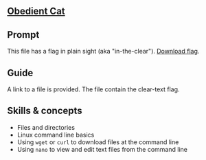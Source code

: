 ## [Obedient Cat](https://play.picoctf.org/practice/challenge/147)

## Prompt

This file has a flag in plain sight (aka "in-the-clear"). [Download flag](flag).

## Guide

A link to a file is provided. The file contain the clear-text flag.

## Skills & concepts
- Files and directories
- Linux command line basics
- Using `wget` or `curl` to download files at the command line
- Using `nano` to view and edit text files from the command line